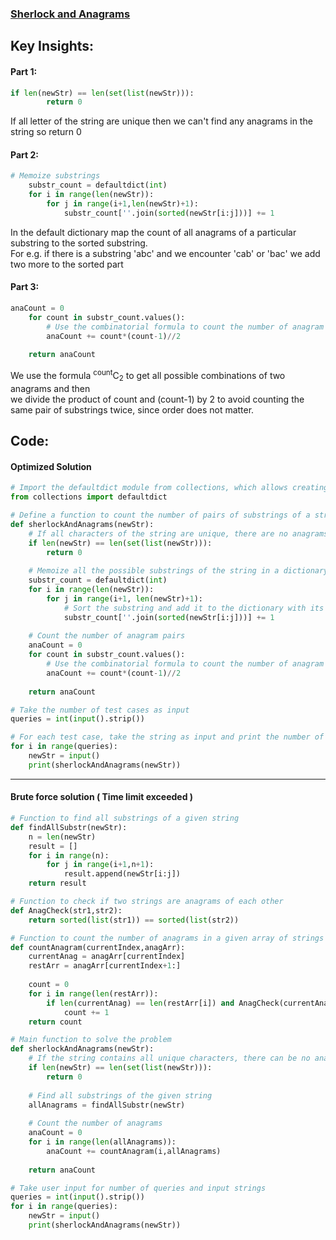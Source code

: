 ### [Sherlock and Anagrams](https://www.hackerrank.com/challenges/sherlock-and-anagrams/problem)

## Key Insights:
#### Part 1:
```python
if len(newStr) == len(set(list(newStr))):
        return 0
```
If all letter of the string are unique then we can't find any anagrams in the string so return 0

#### Part 2:
```python
# Memoize substrings
    substr_count = defaultdict(int)
    for i in range(len(newStr)):
        for j in range(i+1,len(newStr)+1):
            substr_count[''.join(sorted(newStr[i:j]))] += 1
```
In the default dictionary map the count of all anagrams of a particular substring to the sorted substring.<br>
For e.g. if there is a substring 'abc' and we encounter 'cab' or 'bac' we add two more to the sorted part<br>

#### Part 3:
```python
anaCount = 0
    for count in substr_count.values():
        # Use the combinatorial formula to count the number of anagram pairs
        anaCount += count*(count-1)//2
    
    return anaCount
```
We use the formula <sup>count</sup>C<sub>2</sub> to get all possible combinations of two anagrams and then<br> 
we divide the product of count and (count-1) by 2 to avoid counting the same pair of substrings twice, since order does not matter.<br>

## Code:
#### Optimized Solution
```python
# Import the defaultdict module from collections, which allows creating a dictionary with default values
from collections import defaultdict

# Define a function to count the number of pairs of substrings of a string that are anagrams of each other
def sherlockAndAnagrams(newStr):
    # If all characters of the string are unique, there are no anagrams
    if len(newStr) == len(set(list(newStr))):
        return 0
    
    # Memoize all the possible substrings of the string in a dictionary
    substr_count = defaultdict(int)
    for i in range(len(newStr)):
        for j in range(i+1, len(newStr)+1):
            # Sort the substring and add it to the dictionary with its count
            substr_count[''.join(sorted(newStr[i:j]))] += 1
    
    # Count the number of anagram pairs
    anaCount = 0
    for count in substr_count.values():
        # Use the combinatorial formula to count the number of anagram pairs
        anaCount += count*(count-1)//2
    
    return anaCount

# Take the number of test cases as input
queries = int(input().strip())

# For each test case, take the string as input and print the number of anagram pairs
for i in range(queries):
    newStr = input()
    print(sherlockAndAnagrams(newStr))
```
---------------------------------------------------------------------------------------------------------------------------------------------

#### Brute force solution ( Time limit exceeded )
```python
# Function to find all substrings of a given string
def findAllSubstr(newStr):
    n = len(newStr)
    result = []
    for i in range(n):
        for j in range(i+1,n+1):
            result.append(newStr[i:j])
    return result

# Function to check if two strings are anagrams of each other
def AnagCheck(str1,str2):
    return sorted(list(str1)) == sorted(list(str2))

# Function to count the number of anagrams in a given array of strings
def countAnagram(currentIndex,anagArr):
    currentAnag = anagArr[currentIndex]
    restArr = anagArr[currentIndex+1:]
    
    count = 0
    for i in range(len(restArr)):
        if len(currentAnag) == len(restArr[i]) and AnagCheck(currentAnag,restArr[i]):
            count += 1
    return count

# Main function to solve the problem
def sherlockAndAnagrams(newStr):
    # If the string contains all unique characters, there can be no anagrams
    if len(newStr) == len(set(list(newStr))):
        return 0
    
    # Find all substrings of the given string
    allAnagrams = findAllSubstr(newStr)
    
    # Count the number of anagrams
    anaCount = 0
    for i in range(len(allAnagrams)):
        anaCount += countAnagram(i,allAnagrams)
        
    return anaCount

# Take user input for number of queries and input strings
queries = int(input().strip())
for i in range(queries):
    newStr = input()
    print(sherlockAndAnagrams(newStr))

```
